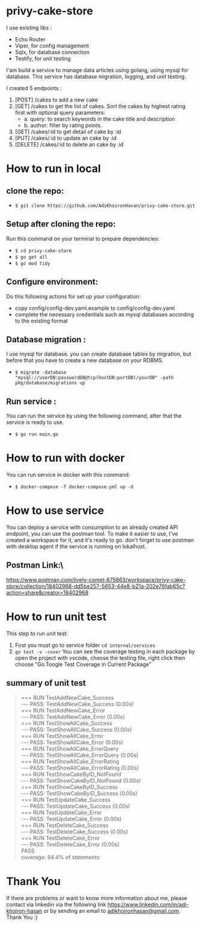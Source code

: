 # privy-cake-store

I use existing libs :
- Echo Router
- Viper, for config management
- Sqlx, for database connection
- Testify, for unit testing

I'am build a service to manage data articles using golang, using mysql for database. 
This service has database migration, logging, and unit testing.

I created 5 endpoints :
1. [POST] /cakes to add a new cake
2. [GET] /cakes to get the list of cakes. Sort the cakes by highest rating first with optional query parameters:
   - a. query: to search keywords in the cake title and description
   - b. author: filter by rating points.
3. [GET] /cakes/:id to get detail of cake by :id
4. [PUT] /cakes/:id to update an cake by :id
5. [DELETE] /cakes/:id to delete an cake by :id

# How to run in local
## clone the repo:
- ```$ git clone https://github.com/AdiKhoironHasan/privy-cake-store.git```

## Setup after cloning the repo:
Run this command on your terminal to prepare dependencies:
- ```$ cd privy-cake-store```
- ```$ go get all```
- ```$ go mod tidy```

## Configure environment:
Do this following actions for set up your configuration:
- copy config/config-dev.yaml.example to config/config-dev.yaml
- complete the necessary credentials such as mysql databases according to the existing format

## Database migration :
I use mysql for database.
you can create database tables by migration, but before that you have to create a new database on your RDBMS.
- ```$ migrate -database "mysql://userDB:passwordDB@tcp(hostDB:portDB)/yourDB" -path pkg/database/migrations up```

## Run service :
You can run the service by using the following command, after that the service is ready to use.
 - ```$ go run main.go```

# How to run with docker
You can run service in docker with this command:
- ```$ docker-compose -f docker-compose.yml up -d```

# How to use service
You can deploy a service with consumption to an already created API endpoint, you can use the postman tool. To make it easier to use, I've created a workspace for it, and it's ready to go. don't forget to use postman with desktop agent if the service is running on lokalhost.
## Postman Link:\
https://www.postman.com/lively-comet-875863/workspace/privy-cake-store/collection/18402968-dd5be257-5653-44e8-b21a-202e76fab65c?action=share&creator=18402968

# How to run unit test
This step to run unit test:
1. First you must go to service folder
 ```cd internal/services```
2. ```go test -v -cover```
You can see the coverage testing in each package by open the project with vscode, choose the testing file, right click then choose "Go:Toogle Test Coverage in Current Package"

## summary of unit test
> === RUN   TestAddNewCake_Success\
> --- PASS: TestAddNewCake_Success (0.00s)\
> === RUN   TestAddNewCake_Error\
> --- PASS: TestAddNewCake_Error (0.00s)\
> === RUN   TestShowAllCake_Success\
> --- PASS: TestShowAllCake_Success (0.00s)\
> === RUN   TestShowAllCake_Error\
> --- PASS: TestShowAllCake_Error (0.00s)\
> === RUN   TestShowAllCake_ErrorQuery\
> --- PASS: TestShowAllCake_ErrorQuery (0.00s)\
> === RUN   TestShowAllCake_ErrorRating\
> --- PASS: TestShowAllCake_ErrorRating (0.00s)\
> === RUN   TestShowCakeByID_NotFound\
> --- PASS: TestShowCakeByID_NotFound (0.00s)\
> === RUN   TestShowCakeByID_Success\
> --- PASS: TestShowCakeByID_Success (0.00s)\
> === RUN   TestUpdateCake_Success\
> --- PASS: TestUpdateCake_Success (0.00s)\
> === RUN   TestUpdateCake_Error\
> --- PASS: TestUpdateCake_Error (0.00s)\
> === RUN   TestDeleteCake_Success\
> --- PASS: TestDeleteCake_Success (0.00s)\
> === RUN   TestDeleteCake_Error\
> --- PASS: TestDeleteCake_Error (0.00s)\
> PASS\
> coverage: 94.4% of statements

# Thank You
If there are problems or want to know more information about me, please contact via linkedin via the following link https://www.linkedin.com/in/adi-khoiron-hasan or by sending an email to adikhoironhasan@gmail.com. Thank You :)
